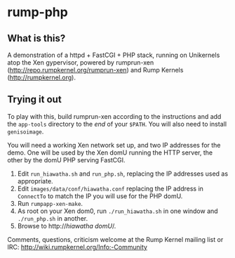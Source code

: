 # rump-php

## What is this?

A demonstration of a httpd + FastCGI + PHP stack, running on Unikernels atop
the Xen gypervisor, powered by rumprun-xen
(http://repo.rumpkernel.org/rumprun-xen) and Rump Kernels
(http://rumpkernel.org).

## Trying it out

To play with this, build rumprun-xen according to the instructions and add the
`app-tools` directory to the *end* of your `$PATH`. You will also need to
install `genisoimage`.

You will need a working Xen network set up, and two IP addresses for the demo.
One will be used by the Xen domU running the HTTP server, the other by the domU
PHP serving FastCGI.

1. Edit `run_hiawatha.sh` and `run_php.sh`, replacing the IP addresses used as
   appropriate.
2. Edit `images/data/conf/hiawatha.conf` replacing the IP address in
   `ConnectTo` to match the IP you will use for the PHP domU.
3. Run `rumpapp-xen-make`.
4. As root on your Xen dom0, run `./run_hiawatha.sh` in one window and
   `./run_php.sh` in another.
5. Browse to http://_hiawatha domU_/.

Comments, questions, criticism welcome at the Rump Kernel mailing list or IRC:
http://wiki.rumpkernel.org/Info:-Community


